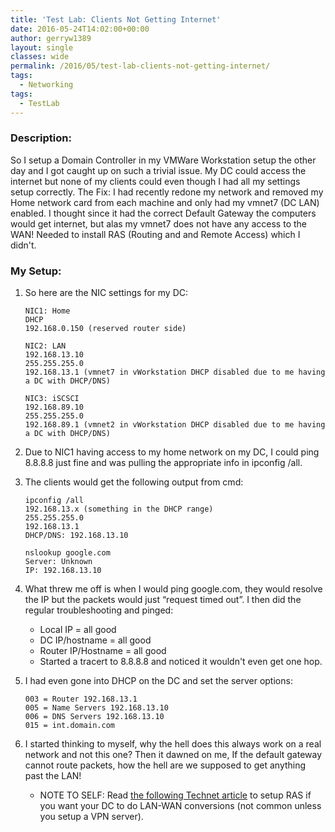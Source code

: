 ```yaml
---
title: 'Test Lab: Clients Not Getting Internet'
date: 2016-05-24T14:02:00+00:00
author: gerryw1389
layout: single
classes: wide
permalink: /2016/05/test-lab-clients-not-getting-internet/
tags:
  - Networking
tags:
  - TestLab
---
```

<!--more-->

### Description:

So I setup a Domain Controller in my VMWare Workstation setup the other day and I got caught up on such a trivial issue. My DC could access the internet but none of my clients could even though I had all my settings setup correctly. The Fix: I had recently redone my network and removed my Home network card from each machine and only had my vmnet7 (DC LAN) enabled. I thought since it had the correct Default Gateway the computers would get internet, but alas my vmnet7 does not have any access to the WAN! Needed to install RAS (Routing and and Remote Access) which I didn't.

### My Setup:

1. So here are the NIC settings for my DC:

   ```escape
   NIC1: Home  
   DHCP  
   192.168.0.150 (reserved router side)

   NIC2: LAN  
   192.168.13.10  
   255.255.255.0  
   192.168.13.1 (vmnet7 in vWorkstation DHCP disabled due to me having a DC with DHCP/DNS)

   NIC3: iSCSCI  
   192.168.89.10  
   255.255.255.0  
   192.168.89.1 (vmnet2 in vWorkstation DHCP disabled due to me having a DC with DHCP/DNS)
   ```

2. Due to NIC1 having access to my home network on my DC, I could ping 8.8.8.8 just fine and was pulling the appropriate info in ipconfig /all.

3. The clients would get the following output from cmd:

   ```console
   ipconfig /all  
   192.168.13.x (something in the DHCP range)  
   255.255.255.0  
   192.168.13.1  
   DHCP/DNS: 192.168.13.10

   nslookup google.com  
   Server: Unknown  
   IP: 192.168.13.10
   ```

4. What threw me off is when I would ping google.com, they would resolve the IP but the packets would just &#8220;request timed out&#8221;. I then did the regular troubleshooting and pinged:

   - Local IP = all good  
   - DC IP/hostname = all good  
   - Router IP/Hostname = all good  
   - Started a tracert to 8.8.8.8 and noticed it wouldn't even get one hop.

5. I had even gone into DHCP on the DC and set the server options:

   ```escape
   003 = Router 192.168.13.1  
   005 = Name Servers 192.168.13.10  
   006 = DNS Servers 192.168.13.10  
   015 = int.domain.com
   ```

6. I started thinking to myself, why the hell does this always work on a real network and not this one? Then it dawned on me, If the default gateway cannot route packets, how the hell are we supposed to get anything past the LAN!

   - NOTE TO SELF: Read [the following Technet article](https://technet.microsoft.com/en-us/library/cc731671(v=ws.10).aspx) to setup RAS if you want your DC to do LAN-WAN conversions (not common unless you setup a VPN server).
